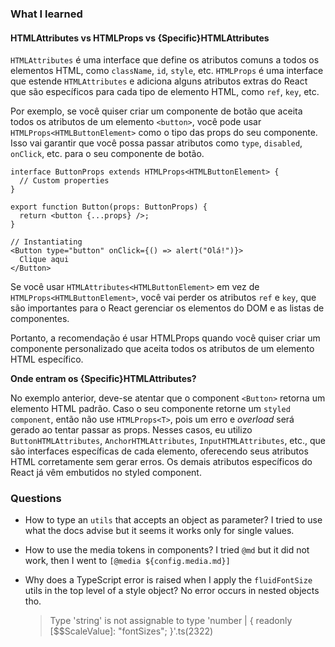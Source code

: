 ### What I learned

#### HTMLAttributes vs HTMLProps vs {Specific}HTMLAttributes

`HTMLAttributes` é uma interface que define os atributos comuns a todos os elementos HTML, como `className`, `id`, `style`, etc. `HTMLProps` é uma interface que estende `HTMLAttributes` e adiciona alguns atributos extras do React que são específicos para cada tipo de elemento HTML, como `ref`, `key`, etc.

Por exemplo, se você quiser criar um componente de botão que aceita todos os atributos de um elemento `<button>`, você pode usar `HTMLProps<HTMLButtonElement>` como o tipo das props do seu componente. Isso vai garantir que você possa passar atributos como `type`, `disabled`, `onClick`, etc. para o seu componente de botão.

```tsx
interface ButtonProps extends HTMLProps<HTMLButtonElement> {
  // Custom properties
}

export function Button(props: ButtonProps) {
  return <button {...props} />;
}

// Instantiating
<Button type="button" onClick={() => alert("Olá!")}>
  Clique aqui
</Button>
```

Se você usar `HTMLAttributes<HTMLButtonElement>` em vez de `HTMLProps<HTMLButtonElement>`, você vai perder os atributos `ref` e `key`, que são importantes para o React gerenciar os elementos do DOM e as listas de componentes.

Portanto, a recomendação é usar HTMLProps quando você quiser criar um componente personalizado que aceita todos os atributos de um elemento HTML específico.

**Onde entram os {Specific}HTMLAttributes?**

No exemplo anterior, deve-se atentar que o component `<Button>` retorna um elemento HTML padrão. Caso o seu componente retorne um `styled component`, então não use `HTMLProps<T>`, pois um erro e *overload* será gerado ao tentar passar as props. Nesses casos, eu utilizo `ButtonHTMLAttributes`, `AnchorHTMLAttributes`, `InputHTMLAttributes`, etc., que são interfaces específicas de cada elemento, oferecendo seus atributos HTML corretamente sem gerar erros. Os demais atributos específicos do React já vêm embutidos no styled component.

### Questions

- How to type an `utils` that accepts an object as parameter? I tried to use what the docs advise but it seems it works only for single values.

- How to use the media tokens in components? I tried `@md` but it did not work, then I went to `[@media ${config.media.md}]`

- Why does a TypeScript error is raised when I apply the `fluidFontSize` utils in the top level of a style object? No error occurs in nested objects tho.

  > Type 'string' is not assignable to type 'number | { readonly [$$ScaleValue]: "fontSizes"; }'.ts(2322)
